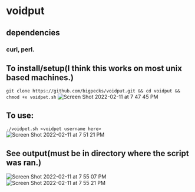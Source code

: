 # voidput
## dependencies
### curl, perl.
## To install/setup(I think this works on most unix based machines.)
`git clone https://github.com/bigpecks/voidput.git && cd voidput && chmod +x voidpet.sh`
![Screen Shot 2022-02-11 at 7 47 45 PM](https://user-images.githubusercontent.com/71241229/153689344-3e6b76c1-2327-4ca3-b594-b58c3b288af7.png)
## To use:
`./voidpet.sh <voidpet username here>`
![Screen Shot 2022-02-11 at 7 51 21 PM](https://user-images.githubusercontent.com/71241229/153689348-06f69d0f-9625-4dfb-aad6-c9ae224d76b8.png)
## See output(must be in directory where the script was ran.)
![Screen Shot 2022-02-11 at 7 55 07 PM](https://user-images.githubusercontent.com/71241229/153689445-c5b00997-d710-49de-bb19-63ada3fe4783.png)
![Screen Shot 2022-02-11 at 7 55 21 PM](https://user-images.githubusercontent.com/71241229/153689451-84542d63-9509-4dbb-baf0-98e695028079.png)
